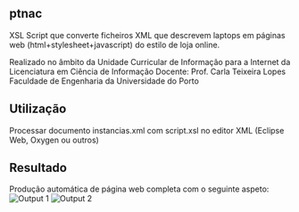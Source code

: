 ## ptnac
XSL Script que converte ficheiros XML que descrevem laptops em páginas web (html+stylesheet+javascript) do estilo de loja online.

Realizado no âmbito da Unidade Curricular de Informação para a Internet da Licenciatura em Ciência de Informação
Docente: Prof. Carla Teixeira Lopes
Faculdade de Engenharia da Universidade do Porto

## Utilização
Processar documento instancias.xml com script.xsl no editor XML (Eclipse Web, Oxygen ou outros)

## Resultado
Produção automática de página web completa com o seguinte aspeto:
![Output 1](https://i.imgur.com/EsOmnFv.png)
![Output 2](https://i.imgur.com/WJmDwgq.png)
